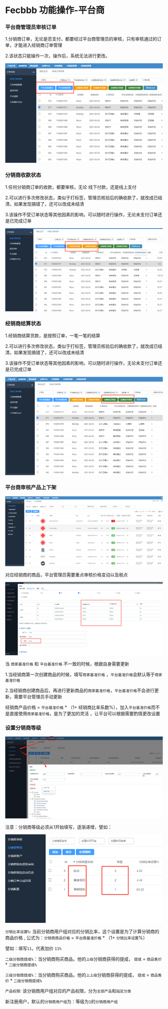 Fecbbb 功能操作-平台商
==========



### 平台商管理员审核订单


1.分销商订单，无论是否支付，都要经过平台商管理员的审核，只有审核通过的订单，才能进入经销商订单管理


2.该状态只能操作一次，操作后，系统无法进行更改。


![](images/fecbbb65.png)



### 分销商收款状态


1.任何分销商订单的收款，都要审核，无论 线下付款，还是线上支付

2.可以进行多次修改状态，类似于打标签，管理员核验后的确收款了，就改成已结清，如果发现搞错了，还可以改成未结清



3.该操作不受订单状态等其他因素的影响，可以随时进行操作，无论未支付订单还是已完成订单


![](images/fecbbb66.png)


### 经销商结算状态

1.经销商结算货款，是按照订单，一笔一笔的结算

2.可以进行多次修改状态，类似于打标签，管理员核验后的确收款了，就改成已结清，如果发现搞错了，还可以改成未结清



3.该操作不受订单状态等其他因素的影响，可以随时进行操作，无论未支付订单还是已完成订单



![](images/fecbbb67.png)



### 平台商审核产品上下架



![](images/fecbbb44.png)



对应经销商的商品，平台管理员需要重点审核价格变动以及税点

![](images/fecbbb45.png)

当 `商家基准价格`  和 `平台基准价格`  不一致的时候，根据自身需要更新

1.当经销商第一次创建商品的时候，填写`商家基准价格` ，`平台基准价格`会默认等于`商家基准价格` 

2.当经销商创建商品后，再进行更新商品的`商家基准价格`，`平台基准价格`不会进行更新，需要平台管理员手动更新

经销商产品价格 = `平台基准价格` * （1+ 经销商比率系数%），加入`平台基准价格`而不是直接使用`商家基准价格`，是为了更加的灵活
，让平台可以根据需要酌情更改设置





### 设置分销商等级


![](images/fecbbb21.png)


注意：分销商等级必须从1开始填写，逐渐递增，譬如：


![](images/fecbbb22.png)


`分销比率设置%`: 当前分销商用户组对应的分销比率，这个设置是为了计算分销商的商品价格
, 公式为：`分销商商品价格` = `平台商基准价格` * （1+ `分销比率设置`%）

譬如：填写`11`，代表加价 `11%`

`二级分销商提成%`：当分销商购买商品，他的`上级`分销商获得的提成， `提成` = `商品售价` * `二级分销商提成%`


`三级分销商提成%`：当分销商购买商品，他的`上上级`分销商获得的提成， `提成` = `商品售价` * `二级分销商提成%`


`产品权限`: 该分销商用户组对应的产品权限，分为`全部产品`和`指定分类`


新注册用户，默认的`分销商用户组`为：等级为`1`的`分销商用户组`




